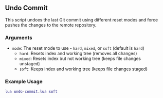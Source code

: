 ## Undo Commit
This script undoes the last Git commit using different reset modes and force pushes the changes to the remote repository.

### Arguments
- `mode`: The reset mode to use - `hard`, `mixed`, or `soft` (default is `hard`)
  - `hard`: Resets index and working tree (removes all changes)
  - `mixed`: Resets index but not working tree (keeps file changes unstaged)  
  - `soft`: Keeps index and working tree (keeps file changes staged)

### Example Usage
```lua
lua undo-commit.lua soft
```